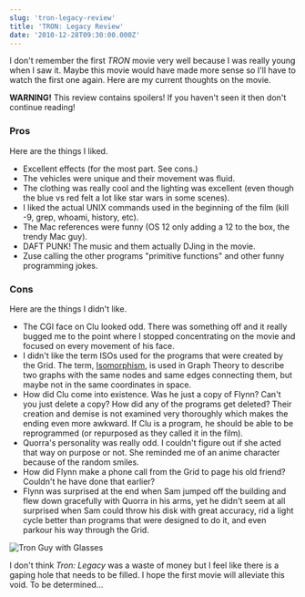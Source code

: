 ```yaml
---
slug: 'tron-legacy-review'
title: 'TRON: Legacy Review'
date: '2010-12-28T09:30:00.000Z'
---
```


I don't remember the first *TRON* movie very well because I was really young when I saw it. Maybe this movie would have made more sense so I'll have to watch the first one again. Here are my current thoughts on the movie.

**WARNING!** This review contains spoilers! If you haven't seen it then don't continue reading!


### Pros

Here are the things I liked.

* Excellent effects (for the most part. See cons.)
* The vehicles were unique and their movement was fluid.
* The clothing was really cool and the lighting was excellent (even though the blue vs red felt a lot like star wars in some scenes).
* I liked the actual UNIX commands used in the beginning of the film (kill -9, grep, whoami, history, etc).
* The Mac references were funny (OS 12 only adding a 12 to the box, the trendy Mac guy).
* DAFT PUNK! The music and them actually DJing in the movie.
* Zuse calling the other programs "primitive functions" and other funny programming jokes.

### Cons

Here are the things I didn't like.

* The CGI face on Clu looked odd. There was something off and it really bugged me to the point where I stopped concentrating on the movie and focused on every movement of his face.
* I didn't like the term ISOs used for the programs that were created by the Grid. The term, [Isomorphism][ISO], is used in Graph Theory to describe two graphs with the same nodes and same edges connecting them, but maybe not in the same coordinates in space.
* How did Clu come into existence. Was he just a copy of Flynn? Can't you just delete a copy? How did any of the programs get deleted? Their creation and demise is not examined very thoroughly which makes the ending even more awkward. If Clu is a program, he should be able to be reprogrammed (or repurposed as they called it in the film).
* Quorra's personality was really odd. I couldn't figure out if she acted that way on purpose or not. She reminded me of an anime character because of the random smiles.
* How did Flynn make a phone call from the Grid to page his old friend? Couldn't he have done that earlier?
* Flynn was surprised at the end when Sam jumped off the building and flew down gracefully with Quorra in his arms, yet he didn't seem at all surprised when Sam could throw his disk with great accuracy, rid a light cycle better than programs that were designed to do it, and even parkour his way through the Grid.

![Tron Guy with Glasses](https://res.cloudinary.com/ceriously/image/upload/v1588546126/blog/tron-guy-with-glasses.jpg)

I don't think *Tron: Legacy* was a waste of money but I feel like there is a gaping hole that needs to be filled. I hope the first movie will alleviate this void. To be determined...

[ISO]: http://en.wikipedia.org/wiki/Isomorphism